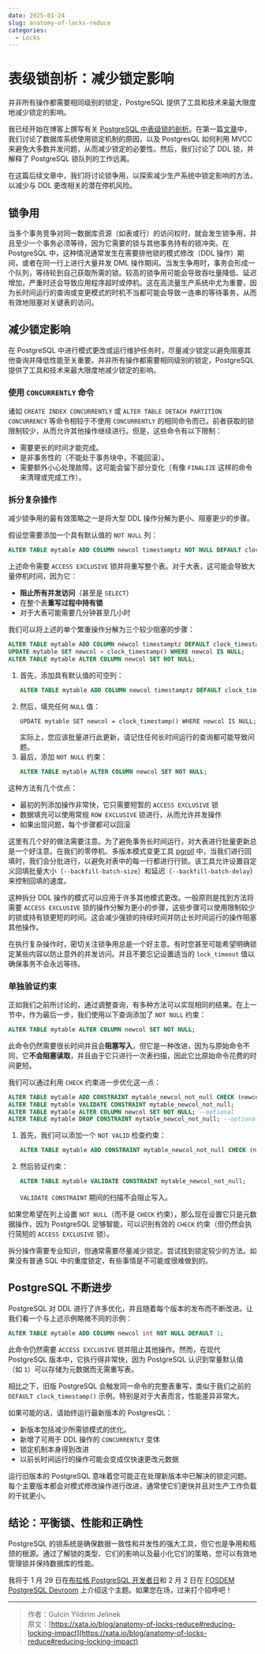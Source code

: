 ```yaml
---
date: 2025-01-24
slug: anatomy-of-locks-reduce
categories:
  - Locks
---
```


# 表级锁剖析：减少锁定影响

并非所有操作都需要相同级别的锁定，PostgreSQL 提供了工具和技术来最大限度地减少锁定的影响。

我已经开始在博客上撰写有关 [PostgreSQL 中表级锁的剖析](https://pgroll.com/posts/anatomy-of-table-level-locks-in-postgresql)。在第一篇[文章](anatomy-of-table-level-locks-in-postgresql.md)中，我们讨论了数据库系统使用锁定机制的原因，以及 PostgresQL 如何利用 MVCC 来避免大多数并发问题，从而减少锁定的必要性。然后，我们讨论了 DDL 锁，并解释了 PostgreSQL 锁队列的工作远离。

在这篇后续文章中，我们将讨论锁争用，以探索减少生产系统中锁定影响的方法，以减少与 DDL 更改相关的潜在停机风险。

<!-- more -->

## 锁争用

当多个事务竞争对同一数据库资源（如表或行）的访问权时，就会发生锁争用，并且至少一个事务必须等待，因为它需要的锁与其他事务持有的锁冲突。在 PostgreSQL 中，这种情况通常发生在需要排他锁的模式修改（DDL 操作）期间，或者在同一行上进行大量并发 DML 操作期间。当发生争用时，事务会形成一个队列，等待轮到自己获取所需的锁。较高的锁争用可能会导致吞吐量降低、延迟增加，严重时还会导致应用程序超时或停机。这在高流量生产系统中尤为重要，因为长时间运行的查询或变更模式的时机不当都可能会导致一连串的等待事务，从而有效地阻塞对关键表的访问。

## 减少锁定影响

在 PostgreSQL 中进行模式更改或运行维护任务时，尽量减少锁定以避免阻塞其他查询并降低性能至关重要。并非所有操作都需要相同级别的锁定，PostgreSQL 提供了工具和技术来最大限度地减少锁定的影响。

### 使用 `CONCURRENTLY` 命令

诸如 `CREATE INDEX CONCURRENTLY` 或 `ALTER TABLE DETACH PARTITION CONCURRENCY` 等命令相较于不使用 `CONCURRENTLY` 的相同命令而已，前者获取的锁限制较少，从而允许其他操作继续进行。但是，这些命令有以下限制：

- 需要更长的时间才能完成。
- 是非事务性的（不能处于事务块中，不能回滚）。
- 需要额外小心处理故障，这可能会留下部分变化（有像 `FINALIZE` 这样的命令来清理或完成工作）。

### 拆分复杂操作

减少锁争用的最有效策略之一是将大型 DDL 操作分解为更小、阻塞更少的步骤。

假设您需要添加一个具有默认值的 `NOT NULL` 列：

```sql
ALTER TABLE mytable ADD COLUMN newcol timestamptz NOT NULL DEFAULT clock_timestamp();
```

上述命令需要 `ACCESS EXCLUSIVE` 锁并将重写整个表。对于大表，这可能会导致大量停机时间，因为它：

- **阻止所有并发访问**（甚至是 `SELECT`）
- 在整个表**重写过程中持有锁**
- 对于大表可能需要几分钟甚至几小时

我们可以将上述的单个繁重操作分解为三个较少阻塞的步骤：

``` sql
ALTER TABLE mytable ADD COLUMN newcol timestamptz DEFAULT clock_timestamp();
UPDATE mytable SET newcol = clock_timestamp() WHERE newcol IS NULL;
ALTER TABLE mytable ALTER COLUMN newcol SET NOT NULL;
```

1. 首先，添加具有默认值的可空列：<br>
	``` sql
	ALTER TABLE mytable ADD COLUMN newcol timestamptz DEFAULT clock_timestamp();
    ```
2. 然后，填充任何 `NULL` 值：
	```
	UPDATE mytable SET newcol = clock_timestamp() WHERE newcol IS NULL;
	```
	实际上，您应该批量进行此更新，请记住任何长时间运行的查询都可能导致问题。
3. 最后，添加 `NOT NULL` 约束：<br>
	```sql
	ALTER TABLE mytable ALTER COLUMN newcol SET NOT NULL;
	```
   
这种方法有几个优点：

- 最初的列添加操作非常快，它只需要短暂的 `ACCESS EXCLUSIVE` 锁
- 数据填充可以使用常规 `ROW EXCLUSIVE` 锁进行，从而允许并发操作
- 如果出现问题，每个步骤都可以回滚

这里有几个好的做法需要注意。为了避免事务长时间运行，对大表进行批量更新总是一个好注意。在我们的零停机、多版本模式变更工具 [pgroll](https://github.com/xataio/pgroll) 中，当我们进行回填时，我们会分批进行，以避免对表中的每一行都进行行锁。该工具允许设置自定义回填批量大小（`--backfill-batch-size`）和延迟（`--backfill-batch-delay`）来控制回填的速度。

这种拆分 DDL 操作的模式可以应用于许多其他模式更改。一般原则是找到方法将需要 `ACCESS EXCLUSIVE` 锁的操作分解为更小的步骤，这些步骤可以使用限制较少的锁或持有锁更短的时间。这会减少强锁的持续时间并防止长时间运行的操作阻塞其他操作。

在执行复杂操作时，密切关注锁争用总是一个好主意。有时您甚至可能希望明确锁定某些内容以防止意外的并发访问。并且不要忘记设置适当的 `lock_timeout` 值以确保事务不会永远等待。

### 单独验证约束

正如我们之前所讨论的，通过调整查询，有多种方法可以实现相同的结果。在上一节中，作为最后一步，我们使用以下查询添加了 `NOT NULL` 约束：

``` sql
ALTER TABLE mytable ALTER COLUMN newcol SET NOT NULL;
```

此命令仍然需要很长时间并且会**阻塞写入**，但它是一种改进，因为与原始命令不同，它**不会阻塞读取**，并且由于它只进行一次表扫描，因此它比原始命令花费的时间更短。

我们可以通过利用 `CHECK` 约束进一步优化这一点：

``` sql
ALTER TABLE mytable ADD CONSTRAINT mytable_newcol_not_null CHECK (newcol IS NOT NULL) NOT VALID;
ALTER TABLE mytable VALIDATE CONSTRAINT mytable_newcol_not_null;
ALTER TABLE mytable ALTER COLUMN newcol SET NOT NULL; --optional
ALTER TABLE mytable DROP CONSTRAINT mytable_newcol_not_null; --optional
```

1. 首先，我们可以添加一个 `NOT VALID` 检查约束：
	``` sql
	ALTER TABLE mytable ADD CONSTRAINT mytable_newcol_not_null CHECK (newcol IS NOT NULL) NOT VALID;
	```
2. 然后验证约束：
	```sql
	ALTER TABLE mytable VALIDATE CONSTRAINT mytable_newcol_not_null;
	```
	`VALIDATE CONSTRAINT` 期间的扫描不会阻止写入。

如果您希望在列上设置 `NOT NULL`（而不是 `CHECK` 约束），那么现在设置它只是元数据操作，因为 PostgreSQL 足够智能，可以识别有效的 `CHECK` 约束（但仍然会执行简短的 `ACCESS EXCLUSIVE` 锁）。

拆分操作需要专业知识，但通常需要尽量减少锁定。尝试找到锁定较少的方法。如果没有普通 SQL 中的重度锁定，有些事情是不可能或很难做到的。

## PostgreSQL 不断进步

PostgreSQL 对 DDL 进行了许多优化，并且随着每个版本的发布而不断改进。让我们看一个与上述示例略微不同的示例：

``` sql
ALTER TABLE mytable ADD COLUMN newcol int NOT NULL DEFAULT 1;
```

此命令仍然需要 `ACCESS EXCLUSIVE` 锁并阻止其他操作。然而，在现代 PostgreSQL 版本中，它执行得非常快，因为 PostgreSQL 认识到常量默认值（如 `1`）可以存储为元数据而无需重写表。

相比之下，旧版 PostgreSQL 会触发同一命令的完整表重写，类似于我们之前的 `DEFAULT clock_timestamp()` 示例。特别是对于大表而言，性能差异非常大。

如果可能的话，请始终运行最新版本的 PostgresQL：

- 新版本包括减少所需锁模式的优化。
- 新增了可用于 DDL 操作的 `CONCURRENTLY` 变体
- 锁定机制本身得到改进
- 以前长时间运行的操作可能会变成仅快速更改元数据

运行旧版本的 PostgreSQL 意味着您可能正在处理新版本中已解决的锁定问题。每个主要版本都会对模式修改操作进行改进，通常使它们更快并且对生产工作负载的干扰更小。

## 结论：平衡锁、性能和正确性

PostgreSQL 的锁系统是确保数据一致性和并发性的强大工具，但它也是争用和瓶颈的根源。通过了解锁的类型、它们的影响以及最小化它们的策略，您可以有效地管理锁并保持数据库的性能。

我将于 1 月 29 日在[布拉格 PostgreSQL 开发者日](https://p2d2.cz/2025/program)和 2 月 2 日在 [FOSDEM PostgreSQL Devroom](https://fosdem.org/2025/schedule/track/postgresql/) 上介绍这个主题。如果您在场，过来打个招呼吧！

<hr>

> 作者：Gulcin Yildirim Jelinek<br>
> 原文：[https://xata.io/blog/anatomy-of-locks-reduce#reducing-locking-impact](https://xata.io/blog/anatomy-of-locks-reduce#reducing-locking-impact)
